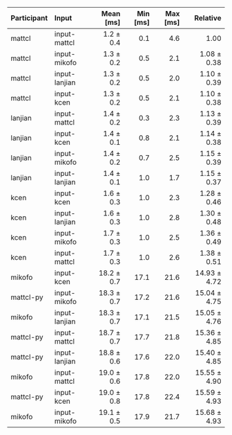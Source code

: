 | Participant | Input | Mean [ms] | Min [ms] | Max [ms] | Relative |
|:---|:---|---:|---:|---:|---:|
| mattcl | input-mattcl | 1.2 ± 0.4 | 0.1 | 4.6 | 1.00 |
| mattcl | input-mikofo | 1.3 ± 0.2 | 0.5 | 2.1 | 1.08 ± 0.38 |
| mattcl | input-lanjian | 1.3 ± 0.2 | 0.5 | 2.0 | 1.10 ± 0.39 |
| mattcl | input-kcen | 1.3 ± 0.2 | 0.5 | 2.1 | 1.10 ± 0.38 |
| lanjian | input-mattcl | 1.4 ± 0.2 | 0.3 | 2.3 | 1.13 ± 0.39 |
| lanjian | input-kcen | 1.4 ± 0.1 | 0.8 | 2.1 | 1.14 ± 0.38 |
| lanjian | input-mikofo | 1.4 ± 0.2 | 0.7 | 2.5 | 1.15 ± 0.39 |
| lanjian | input-lanjian | 1.4 ± 0.1 | 1.0 | 1.7 | 1.15 ± 0.37 |
| kcen | input-kcen | 1.6 ± 0.3 | 1.0 | 2.3 | 1.28 ± 0.46 |
| kcen | input-lanjian | 1.6 ± 0.3 | 1.0 | 2.8 | 1.30 ± 0.48 |
| kcen | input-mikofo | 1.7 ± 0.3 | 1.0 | 2.5 | 1.36 ± 0.49 |
| kcen | input-mattcl | 1.7 ± 0.3 | 1.0 | 2.6 | 1.38 ± 0.51 |
| mikofo | input-kcen | 18.2 ± 0.7 | 17.1 | 21.6 | 14.93 ± 4.72 |
| mattcl-py | input-mikofo | 18.3 ± 0.7 | 17.2 | 21.6 | 15.04 ± 4.75 |
| mikofo | input-lanjian | 18.3 ± 0.7 | 17.1 | 21.5 | 15.05 ± 4.76 |
| mattcl-py | input-mattcl | 18.7 ± 0.7 | 17.7 | 21.8 | 15.36 ± 4.85 |
| mattcl-py | input-lanjian | 18.8 ± 0.6 | 17.6 | 22.0 | 15.40 ± 4.85 |
| mikofo | input-mattcl | 19.0 ± 0.6 | 17.8 | 22.0 | 15.55 ± 4.90 |
| mattcl-py | input-kcen | 19.0 ± 0.8 | 17.8 | 22.4 | 15.59 ± 4.93 |
| mikofo | input-mikofo | 19.1 ± 0.5 | 17.9 | 21.7 | 15.68 ± 4.93 |
